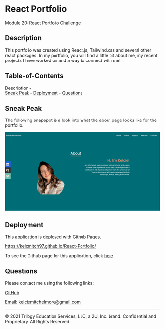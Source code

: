 # React Portfolio 

Module 20: React Portfolio Challenge

## Description

This portfolio was created using React.js, Tailwind.css and several other react packages. In my portfolio, you will find a little bit about me, my recent projects I have worked on and a way to connect with me!


## Table-of-Contents 
[Description](#description) -  
[Sneak Peak](#sneak-peak) - 
[Deployment](#deployment) - 
[Questions](#questions)

## Sneak Peak

The following snapspot is a look into what the about page looks like for the portfolio. 

![Screenshot of Portfolio](./src//assets/readme.png)


## Deployment

This application is deployed with Github Pages. 

https://kelcmitch97.github.io/React-Portfolio/

To see the Github page for this application, click [here](https://github.com/kelcmitch97/React-Portfolio)

## Questions

Please contact me using the following links: 

[GitHub](https://github.com/kelcmitch97)

[Email:](kelciemitchelmore@gmail.com) kelciemitchelmore@gmail.com

- - -
© 2021 Trilogy Education Services, LLC, a 2U, Inc. brand. Confidential and Proprietary. All Rights Reserved.


